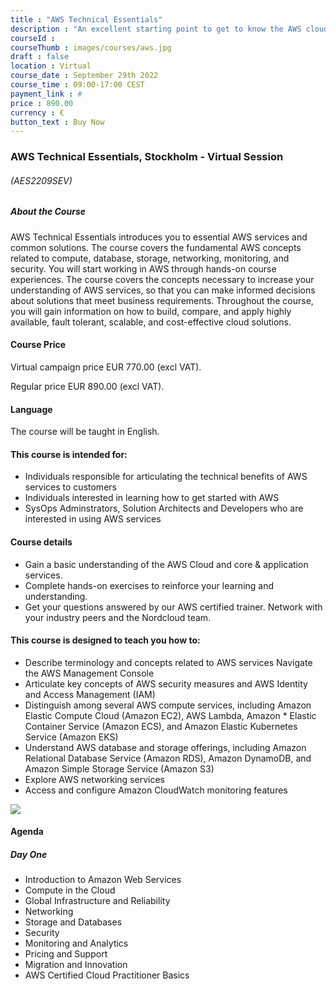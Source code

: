 ```yaml
---
title : "AWS Technical Essentials"
description : "An excellent starting point to get to know the AWS cloud and its products, services, and solutions - in just one day."
courseId : 
courseThumb : images/courses/aws.jpg
draft : false
location : Virtual
course_date : September 29th 2022
course_time : 09:00-17:00 CEST
payment_link : #
price : 890.00
currency : €
button_text : Buy Now 
---
```



### AWS Technical Essentials, Stockholm - Virtual Session 

###### (AES2209SEV)

##### About the Course

AWS Technical Essentials introduces you to essential AWS services and common solutions. The course covers the fundamental AWS concepts related to compute, database, storage, networking, monitoring, and security. You will start working in AWS through hands-on course experiences. The course covers the concepts necessary to increase your understanding of AWS services, so that you can make informed decisions about solutions that meet business requirements. Throughout the course, you will gain information on how to build, compare, and apply highly available, fault tolerant, scalable, and cost-effective cloud solutions.


#### Course Price 

Virtual campaign price EUR 770.00 (excl VAT).

Regular price EUR 890.00 (excl VAT).

#### Language

The course will be taught in English.

#### This course is intended for:

* Individuals responsible for articulating the technical benefits of AWS services to customers
* Individuals interested in learning how to get started with AWS
* SysOps Adminstrators, Solution Architects and Developers who are interested in using AWS services

#### Course details

* Gain a basic understanding of the AWS Cloud and core & application services.
* Complete hands-on exercises to reinforce your learning and understanding.
* Get your questions answered by our AWS certified trainer.
Network with your industry peers and the Nordcloud team.

#### This course is designed to teach you how to:

* Describe terminology and concepts related to AWS services
Navigate the AWS Management Console
* Articulate key concepts of AWS security measures and AWS Identity and Access Management (IAM)
* Distinguish among several AWS compute services, including Amazon Elastic Compute Cloud (Amazon EC2), AWS Lambda, Amazon * Elastic Container Service (Amazon ECS), and Amazon Elastic Kubernetes Service (Amazon EKS)
* Understand AWS database and storage offerings, including Amazon Relational Database Service (Amazon RDS), Amazon DynamoDB, and Amazon Simple Storage Service (Amazon S3)
* Explore AWS networking services
* Access and configure Amazon CloudWatch monitoring features

![](https://nordcloud.com/wp-content/uploads/2020/03/nordcloud_web_square-100.jpg#floatright)

#### Agenda

##### Day One

* Introduction to Amazon Web Services
* Compute in the Cloud
* Global Infrastructure and Reliability
* Networking
* Storage and Databases
* Security
* Monitoring and Analytics
* Pricing and Support
* Migration and Innovation
* AWS Certified Cloud Practitioner Basics